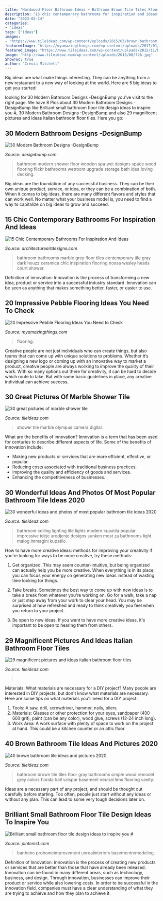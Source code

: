 ```yaml
---
title: "Hardwood Floor Bathroom Ideas ~ Bathroom Brown Tile Tiles Floor Gray Bathrooms Simple Wood Remodel Grey Colors Florida Hall Valspar Basement Neutral Lens Flooring Vanity"
description: "15 chic contemporary bathrooms for inspiration and ideas"
date: "2023-02-14"
categories:
- "ideas"
tags: ["ideas"]
images:
- "https://www.tileideaz.com/wp-content/uploads/2015/03/brown_bathroom_tile_11.jpg"
featuredImage: "https://myamazingthings.com/wp-content/uploads/2017/01/bathroom1-1.jpg"
featured_image: "https://www.tileideaz.com/wp-content/uploads/2015/11/bathroom-tile1.jpg"
image: "http://www.tileideaz.com/wp-content/uploads/2015/08/726.jpg"
ShowToc: true
author: "Creola Mitchell"
---
```



Big ideas are what make things interesting. They can be anything from a new restaurant to a new way of looking at the world. Here are 5 big ideas to get you started: 

	

		
looking for 30 Modern Bathroom Designs -DesignBump you've visit to the right page. We have 8 Pics about 30 Modern Bathroom Designs -DesignBump like Brilliant small bathroom floor tile design ideas to inspire you #, 30 Modern Bathroom Designs -DesignBump and also 29 magnificent pictures and ideas italian bathroom floor tiles. Here you go:
		
    
## 30 Modern Bathroom Designs -DesignBump

<img loading=lazy src="https://designbump.com/wp-content/uploads/2014/09/bathroom-design-ideas-020.jpg" onerror="this.onerror=null;this.src='https://tse2.mm.bing.net/th?id=OIP.pMgZ6UpOdY6g6UEmyKkT_wHaK5&amp;pid=15.1';" alt="30 Modern Bathroom Designs -DesignBump">

_Source: designbump.com_

>bathroom modern shower floor wooden spa wet designs space wood flooring flickr bathrooms wetroom upgrade storage bath idea loving decking. 

	

Big ideas are the foundation of any successful business. They can be their own unique product, service, or idea, or they can be a combination of both. When it comes to big ideas, there are many different flavors and styles that can work well. No matter what your business model is, you need to find a way to capitalize on big ideas to grow and succeed.

    
## 15 Chic Contemporary Bathrooms For Inspiration And Ideas

<img loading=lazy src="https://www.architectureartdesigns.com/wp-content/uploads/2015/02/15-Chic-Contemporary-Bathrooms-For-Inspiration-And-Ideas-11-630x950.jpg" onerror="this.onerror=null;this.src='https://tse2.mm.bing.net/th?id=OIP.OaYAY6RXvjhkuD_XgP_p_QHaLK&amp;pid=15.1';" alt="15 Chic Contemporary Bathrooms For Inspiration And Ideas">

_Source: architectureartdesigns.com_

>bathroom bathrooms marble grey floor tiles contemporary tile gray dark houzz ceramica chic inspiration flooring noosa wesley heads court shower. 

	

Definition of innovation:
Innovation is the process of transforming a new idea, product or service into a successful industry standard. Innovation can be seen as anything that makes something better, faster, or easier to use.

    
## 20 Impressive Pebble Flooring Ideas You Need To Check

<img loading=lazy src="https://myamazingthings.com/wp-content/uploads/2017/01/bathroom1-1.jpg" onerror="this.onerror=null;this.src='https://tse3.mm.bing.net/th?id=OIP.ulPcHeInQyx2Szt5LGgwIAHaMD&amp;pid=15.1';" alt="20 Impressive Pebble Flooring Ideas You Need to Check">

_Source: myamazingthings.com_

>flooring. 

	

Creative people are not just individuals who can create things, but also teams that can come up with unique solutions to problems. Whether it’s designing a new logo or coming up with an innovative way to market a product, creative people are always working to improve the quality of their work. With so many options out there for creativity, it can be hard to decide which route to take. But with some basic guidelines in place, any creative individual can achieve success.

    
## 30 Great Pictures Of Marble Shower Tile

<img loading=lazy src="http://www.tileideaz.com/wp-content/uploads/2015/08/726.jpg" onerror="this.onerror=null;this.src='https://tse2.mm.bing.net/th?id=OIP.lemOYp2WNmjMNQLMMheM6gHaJ4&amp;pid=15.1';" alt="30 great pictures of marble shower tile">

_Source: tileideaz.com_

>shower tile marble olympus camera digital. 

	

What are the benefits of innovation?
Innovation is a term that has been used for centuries to describe different aspects of life. Some of the benefits of innovation include: 
- Making new products or services that are more efficient, effective, or popular.
- Reducing costs associated with traditional business practices.
- Improving the quality and efficiency of goods and services. 
- Enhancing the competitiveness of businesses.

    
## 30 Wonderful Ideas And Photos Of Most Popular Bathroom Tile Ideas 2020

<img loading=lazy src="https://www.tileideaz.com/wp-content/uploads/2015/11/bathroom-tile1.jpg" onerror="this.onerror=null;this.src='https://tse2.mm.bing.net/th?id=OIP.XfeGBtgtOlT6blppQFKu2QHaJ3&amp;pid=15.1';" alt="30 wonderful ideas and photos of most popular bathroom tile ideas 2020">

_Source: tileideaz.com_

>bathroom ceiling lighting tile lights modern kupatila popular impressive ideje uredjenje designs sunken most za bathrooms light malog immagini kupatilo. 

	

How to have more creative ideas: methods for improving your creativity
If you're looking for ways to be more creative, try these methods:
1. Get organized. This may seem counter-intuitive, but being organized can actually help you be more creative. When everything is in its place, you can focus your energy on generating new ideas instead of wasting time looking for things.

2. Take breaks. Sometimes the best way to come up with new ideas is to take a break from whatever you're working on. Go for a walk, take a nap or just step away from your work to clear your head. You may be surprised at how refreshed and ready to think creatively you feel when you return to your project.

3. Be open to new ideas. If you want to have more creative ideas, it's important to be open to hearing them from others.

    
## 29 Magnificent Pictures And Ideas Italian Bathroom Floor Tiles

<img loading=lazy src="https://www.tileideaz.com/wp-content/uploads/2015/10/black-white-modern-bathroom-with-french-provincial-victorian-style-ceramic-bathroom-floor-tiles-wa-and-grey-wood-plank-walls-with-teardrop-pendant-lights.jpg" onerror="this.onerror=null;this.src='https://tse3.mm.bing.net/th?id=OIP.APvng3k_izlhAkh-H5NBzgHaKF&amp;pid=15.1';" alt="29 magnificent pictures and ideas italian bathroom floor tiles">

_Source: tileideaz.com_

>. 

	

Materials: What materials are necessary for a DIY project?
Many people are interested in DIY projects, but don't know what materials are necessary. Here are some tips on what materials you'll need for a DIY project:
1. Tools: A saw, drill, screwdriver, hammer, nails, pliers.
2. Materials: Glasses or other protection for your eyes, sandpaper (400-600 grit), paint (can be any color), wood glue, screws (12-24 inch long).
3. Work Area: A work surface with plenty of space to work on the project at hand. This could be a kitchen counter or an attic floor.

    
## 40 Brown Bathroom Tile Ideas And Pictures 2020

<img loading=lazy src="https://www.tileideaz.com/wp-content/uploads/2015/03/brown_bathroom_tile_11.jpg" onerror="this.onerror=null;this.src='https://tse3.mm.bing.net/th?id=OIP.0mq8fTo-kJzzD2RWga95VQHaLG&amp;pid=15.1';" alt="40 brown bathroom tile ideas and pictures 2020">

_Source: tileideaz.com_

>bathroom brown tile tiles floor gray bathrooms simple wood remodel grey colors florida hall valspar basement neutral lens flooring vanity. 

	

Ideas are a necessary part of any project, and should be thought out carefully before starting. Too often, people just start without any ideas or without any plan. This can lead to some very tough decisions later on.

    
## Brilliant Small Bathroom Floor Tile Design Ideas To Inspire You #

<img loading=lazy src="https://i.pinimg.com/736x/45/9f/e7/459fe74bc43c86bf6c10702c9ca061e4.jpg" onerror="this.onerror=null;this.src='https://tse1.mm.bing.net/th?id=OIP.AbwXhJ9TLqj4v2yW0IW2iAHaLG&amp;pid=15.1';" alt="Brilliant small bathroom floor tile design ideas to inspire you #">

_Source: pinterest.com_

>banheiro prohomeimprovement unrealinteriors basementremodeling. 

	

Definition of Innovation:
Innovation is the process of creating new products or services that are better than those that have already been released. Innovation can be found in many different areas, such as technology, business, and design. Through innovation, businesses can improve their product or service while also lowering costs. In order to be successful in the innovation field, companies must have a clear understanding of what they are trying to achieve and how they plan to achieve it.

